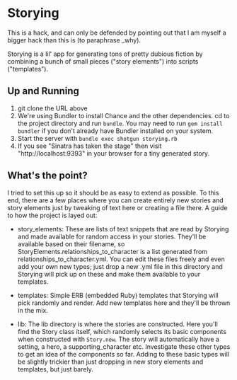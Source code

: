 Storying
=============

This is a hack, and can only be defended by pointing out that I am myself a bigger hack than this is (to paraphrase _why).

Storying is a lil' app for generating tons of pretty dubious fiction by combining a bunch of small pieces ("story elements") into scripts ("templates").

Up and Running
-------------
1. git clone the URL above
2. We're using Bundler to install Chance and the other dependencies. cd to the project directory and run `bundle`. You may need to run `gem install bundler` if you don't already have Bundler installed on your system.
3. Start the server with `bundle exec shotgun storying.rb`
4. If you see "Sinatra has taken the stage" then visit "http://localhost:9393" in your browser for a tiny generated story.

What's the point?
-------------
I tried to set this up so it should be as easy to extend as possible.  To this end, there are a few places where you can create entirely new stories and story elements just by tweaking of text here or creating a file there.  A guide to how the project is layed out:

- story_elements: These are lists of text snippets that are read by Storying and made available for random access in your stories. They'll be available based on their filename, so StoryElements.relationships_to_character is a list generated from relationships_to_character.yml.  You can edit these files freely and even add your own new types; just drop a new .yml file in this directory and Storying will pick up on these and make them available to your templates.

- templates: Simple ERB (embedded Ruby) templates that Storying will pick randomly and render.  Add new templates here and they'll be thrown in the mix.

- lib: The lib directory is where the stories are constructed.  Here you'll find the Story class itself, which randomly selects its basic components when constructed with `Story.new`.  The story will automatically have a setting, a hero, a supporting_character etc.  Investigate these other types to get an idea of the components so far. Adding to these basic types will be slightly trickier than just dropping in new story elements and templates, but just barely.
